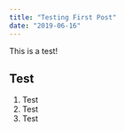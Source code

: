 ```yaml
---
title: "Testing First Post"
date: "2019-06-16"
---
```


This is a test!

## Test 

1. Test
2. Test
3. Test